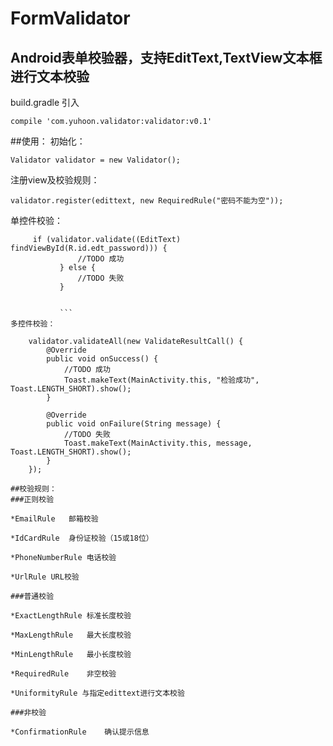 # FormValidator
## Android表单校验器，支持EditText,TextView文本框进行文本校验

build.gradle 引入
```
compile 'com.yuhoon.validator:validator:v0.1'
```    
##使用：
初始化：
``` 
Validator validator = new Validator();
```    
注册view及校验规则：
```
validator.register(edittext, new RequiredRule("密码不能为空"));
```    
单控件校验：

```
     if (validator.validate((EditText) findViewById(R.id.edt_password))) {
               //TODO 成功
           } else {
               //TODO 失败
           }   
           
           
           ```
多控件校验：

```
        validator.validateAll(new ValidateResultCall() {
            @Override
            public void onSuccess() {
                //TODO 成功
                Toast.makeText(MainActivity.this, "检验成功", Toast.LENGTH_SHORT).show();
            }

            @Override
            public void onFailure(String message) {
                //TODO 失败
                Toast.makeText(MainActivity.this, message, Toast.LENGTH_SHORT).show();
            }
        });
       
 ```
##校验规则：
###正则校验

*EmailRule   邮箱校验

*IdCardRule  身份证校验（15或18位）

*PhoneNumberRule 电话校验

*UrlRule URL校验

###普通校验

*ExactLengthRule 标准长度校验

*MaxLengthRule   最大长度校验

*MinLengthRule   最小长度校验

*RequiredRule    非空校验

*UniformityRule 与指定edittext进行文本校验

###非校验

*ConfirmationRule    确认提示信息
